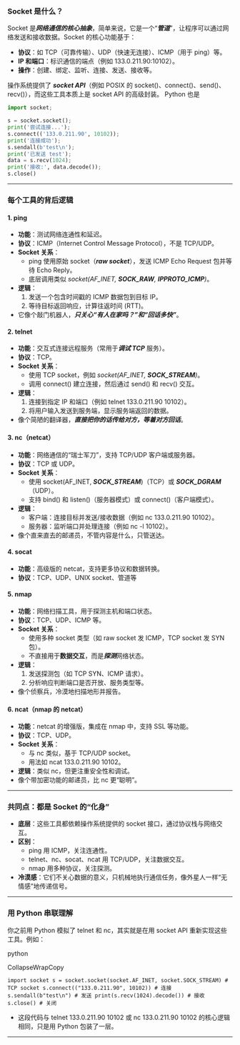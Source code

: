 
### Socket 是什么？

Socket 是***网络通信的核心抽象***，简单来说，它是一个“***管道***”，让程序可以通过网络发送和接收数据。Socket 的核心功能基于：

- **协议**：如 TCP（可靠传输）、UDP（快速无连接）、ICMP（用于 ping）等。
- **IP 和端口**：标识通信的端点（例如 133.0.211.90:10102）。
- **操作**：创建、绑定、监听、连接、发送、接收等。

操作系统提供了 ***socket API***（例如 POSIX 的 socket()、connect()、send()、recv()），而这些工具本质上是 socket API 的高级封装。
Python 也是
```python
import socket;

s = socket.socket();
print('尝试连接...');
s.connect(('133.0.211.90', 10102));
print('连接成功');
s.sendall(b'test\n');
print('已发送 test');
data = s.recv(1024);
print('接收:', data.decode()); 
s.close()
```

---

### 每个工具的背后逻辑

#### 1. ping 

- **功能**：测试网络连通性和延迟。
- **协议**：ICMP（Internet Control Message Protocol），不是 TCP/UDP。
- **Socket 关系**：
    - ping 使用原始 socket（***raw socket***），发送 ICMP Echo Request 包并等待 Echo Reply。
    - 底层调用类似 *socket(AF_INET, **SOCK_RAW**,  **IPPROTO_ICMP**)*。
- **逻辑**：
    1. 发送一个包含时间戳的 ICMP 数据包到目标 IP。
    2. 等待目标返回响应，计算往返时间 (RTT)。
- 它像个敲门机器人，***只关心“有人在家吗？”和“回话多快”***。

#### 2. telnet

- **功能**：交互式连接远程服务（常用于***调试 TCP*** 服务）。
- **协议**：TCP。
- **Socket 关系**：
    - 使用 TCP socket，例如 *socket(AF_INET, ***SOCK_STREAM***)*。
    - 调用 connect() 建立连接，然后通过 send() 和 recv() 交互。
- **逻辑**：
    1. 连接到指定 IP 和端口（例如 telnet 133.0.211.90 10102）。
    2. 将用户输入发送到服务端，显示服务端返回的数据。
- 像个简陋的翻译器，***直接把你的话传给对方，等着对方回话***。

#### 3. nc（netcat）

- **功能**：网络通信的“瑞士军刀”，支持 TCP/UDP 客户端或服务器。
- **协议**：TCP 或 UDP。
- **Socket 关系**：
    - 使用 socket(AF_INET, ***SOCK_STREAM***)（TCP）或 ***SOCK_DGRAM***（UDP）。
    - 支持 bind() 和 listen()（服务器模式）或 connect()（客户端模式）。
- **逻辑**：
    - 客户端：连接目标并发送/接收数据（例如 nc 133.0.211.90 10102）。
    - 服务器：监听端口并处理连接（例如 nc -l 10102）。
- 像个直来直去的邮递员，不管内容是什么，只管送达。

#### 4. socat

- **功能**：高级版的 netcat，支持更多协议和数据转换。
- **协议**：TCP、UDP、UNIX socket、管道等

#### 5. nmap

- **功能**：网络扫描工具，用于探测主机和端口状态。
- **协议**：TCP、UDP、ICMP 等。
- **Socket 关系**：
    - 使用多种 socket 类型（如 raw socket 发 ICMP，TCP socket 发 SYN 包）。
    - 不直接用于**数据交互**，而是***探测***网络状态。
- **逻辑**：
    1. 发送探测包（如 TCP SYN、ICMP 请求）。
    2. 分析响应判断端口是否开放、服务类型等。
- 像个侦察兵，冷漠地扫描地形并报告。
#### 6. ncat（nmap 的 netcat）

- **功能**：netcat 的增强版，集成在 nmap 中，支持 SSL 等功能。
- **协议**：TCP、UDP。
- **Socket 关系**：
    - 与 nc 类似，基于 TCP/UDP socket。
    - 用法如 ncat 133.0.211.90 10102。
- **逻辑**：类似 nc，但更注重安全性和调试。
- 像个带加密功能的邮递员，比 nc 更“聪明”。

---

### 共同点：都是 Socket 的“化身”

- **底层**：这些工具都依赖操作系统提供的 socket 接口，通过协议栈与网络交互。
- **区别**：
    - ping 用 ICMP，关注连通性。
    - telnet、nc、socat、ncat 用 TCP/UDP，关注数据交互。
    - nmap 用多种协议，关注探测。
- **冷漠感**：它们不关心数据的意义，只机械地执行通信任务，像外星人一样“无情感”地传递信号。

---

### 用 Python 串联理解

你之前用 Python 模拟了 telnet 和 nc，其实就是在用 socket API 重新实现这些工具。例如：

python

CollapseWrapCopy

`import socket s = socket.socket(socket.AF_INET, socket.SOCK_STREAM) # TCP socket s.connect(("133.0.211.90", 10102)) # 连接 s.sendall(b"test\n") # 发送 print(s.recv(1024).decode()) # 接收 s.close() # 关闭`

- 这段代码与 telnet 133.0.211.90 10102 或 nc 133.0.211.90 10102 的核心逻辑相同，只是用 Python 包装了一层。

---
